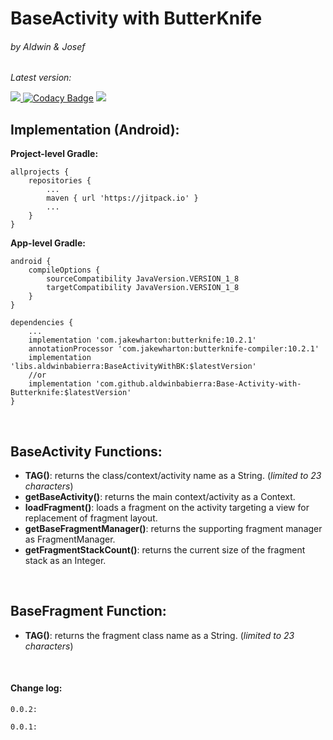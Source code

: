 # BaseActivity with ButterKnife
###### by Aldwin & Josef

*Latest version:*

[![](https://api.bintray.com/packages/aldwinb16/BaseActivityWithBK/BaseActivityWithBK/images/download.svg) ](https://bintray.com/aldwinb16/BaseActivityWithBK/BaseActivityWithBK/_latestVersion)
[![Codacy Badge](https://api.codacy.com/project/badge/Grade/d476d16b4258485fb25006c68ccd0bcb)](https://app.codacy.com/manual/aldwinbabierra/Base-Activity-with-Butterknife?utm_source=github.com&utm_medium=referral&utm_content=aldwinbabierra/Base-Activity-with-Butterknife&utm_campaign=Badge_Grade_Dashboard)
[![](https://jitpack.io/v/aldwinbabierra/Base-Activity-with-Butterknife.svg)](https://jitpack.io/#aldwinbabierra/Base-Activity-with-Butterknife)


## Implementation (Android):
__Project-level Gradle:__
```
allprojects {
	repositories {
		...
		maven { url 'https://jitpack.io' }
		...
	}
}
```


__App-level Gradle:__ 
```
android {
	compileOptions {
		sourceCompatibility JavaVersion.VERSION_1_8
		targetCompatibility JavaVersion.VERSION_1_8
	}
}
```

```
dependencies {
	...
	implementation 'com.jakewharton:butterknife:10.2.1'
	annotationProcessor 'com.jakewharton:butterknife-compiler:10.2.1'
	implementation 'libs.aldwinbabierra:BaseActivityWithBK:$latestVersion'
	//or
	implementation 'com.github.aldwinbabierra:Base-Activity-with-Butterknife:$latestVersion'
}
```

<br>

## BaseActivity Functions:
* __TAG()__: returns the class/context/activity name as a String. (*limited to 23 characters*)
* __getBaseActivity()__: returns the main context/activity as a Context.
* __loadFragment()__: loads a fragment on the activity targeting a view for replacement of fragment layout.
* __getBaseFragmentManager()__: returns the supporting fragment manager as FragmentManager.
* __getFragmentStackCount()__: returns the current size of the fragment stack as an Integer.
<br>

## BaseFragment Function:
* __TAG()__: returns the fragment class name as a String. (*limited to 23 characters*)

<br>

#### Change log:
```
0.0.2:

0.0.1:
```
